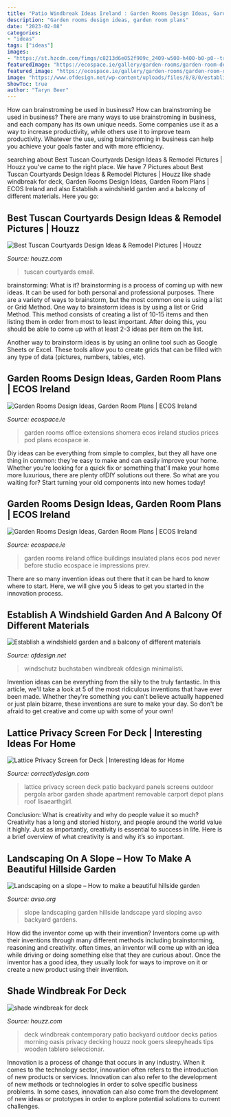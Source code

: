 ```yaml
---
title: "Patio Windbreak Ideas Ireland : Garden Rooms Design Ideas, Garden Room Plans"
description: "Garden rooms design ideas, garden room plans"
date: "2023-02-08"
categories:
- "ideas"
tags: ["ideas"]
images:
- "https://st.hzcdn.com/fimgs/c8213d6e052f909c_2409-w500-h400-b0-p0--traditional-patio.jpg"
featuredImage: "https://ecospace.ie/gallery/garden-rooms/garden-room-design-ideas-01-L.jpg"
featured_image: "https://ecospace.ie/gallery/garden-rooms/garden-room-design-ideas-01-L.jpg"
image: "https://www.ofdesign.net/wp-content/uploads/files/8/8/0/establish-a-windshield-garden-and-a-balcony-of-different-materials-14-880.jpg"
ShowToc: true
author: "Taryn Beer"
---
```



How can brainstroming be used in business?
How can brainstroming be used in business? There are many ways to use brainstroming in business, and each company has its own unique needs. Some companies use it as a way to increase productivity, while others use it to improve team productivity. Whatever the use, using brainstroming in business can help you achieve your goals faster and with more efficiency.

	

		
searching about Best Tuscan Courtyards Design Ideas &amp; Remodel Pictures | Houzz you've came to the right place. We have 7 Pictures about Best Tuscan Courtyards Design Ideas &amp; Remodel Pictures | Houzz like shade windbreak for deck, Garden Rooms Design Ideas, Garden Room Plans | ECOS Ireland and also Establish a windshield garden and a balcony of different materials. Here you go:
		
    
## Best Tuscan Courtyards Design Ideas &amp; Remodel Pictures | Houzz

<img loading=lazy src="https://st.hzcdn.com/fimgs/c8213d6e052f909c_2409-w500-h400-b0-p0--traditional-patio.jpg" onerror="this.onerror=null;this.src='https://tse1.mm.bing.net/th?id=OIP.jaR7PtrzJdxASTg4KxgEeAHaF7&amp;pid=15.1';" alt="Best Tuscan Courtyards Design Ideas &amp; Remodel Pictures | Houzz">

_Source: houzz.com_

>tuscan courtyards email. 

	

brainstorming: What is it?
brainstorming is a process of coming up with new ideas. It can be used for both personal and professional purposes. There are a variety of ways to brainstorm, but the most common one is using a list or Grid Method.
One way to brainstorm ideas is by using a list or Grid Method. This method consists of creating a list of 10-15 items and then listing them in order from most to least important. After doing this, you should be able to come up with at least 2-3 ideas per item on the list.

Another way to brainstorm ideas is by using an online tool such as Google Sheets or Excel. These tools allow you to create grids that can be filled with any type of data (pictures, numbers, tables, etc).

    
## Garden Rooms Design Ideas, Garden Room Plans | ECOS Ireland

<img loading=lazy src="https://ecospace.ie/gallery/garden-rooms/garden-room-design-ideas-01-L.jpg" onerror="this.onerror=null;this.src='https://tse2.mm.bing.net/th?id=OIP.iTaCk8LkYxtazgXklg8UswHaHx&amp;pid=15.1';" alt="Garden Rooms Design Ideas, Garden Room Plans | ECOS Ireland">

_Source: ecospace.ie_

>garden rooms office extensions shomera ecos ireland studios prices pod plans ecospace ie. 

	

Diy ideas can be everything from simple to complex, but they all have one thing in common: they're easy to make and can easily improve your home. Whether you're looking for a quick fix or something that'll make your home more luxurious, there are plenty ofDIY solutions out there. So what are you waiting for? Start turning your old components into new homes today!

    
## Garden Rooms Design Ideas, Garden Room Plans | ECOS Ireland

<img loading=lazy src="https://ecospace.ie/gallery/garden-rooms/garden-room-KS-01-L.jpg" onerror="this.onerror=null;this.src='https://tse4.mm.bing.net/th?id=OIP.ie3mcDIGwQtPzgMhv-kIPgHaE8&amp;pid=15.1';" alt="Garden Rooms Design Ideas, Garden Room Plans | ECOS Ireland">

_Source: ecospace.ie_

>garden rooms ireland office buildings insulated plans ecos pod never before studio ecospace ie impressions prev. 

	

There are so many invention ideas out there that it can be hard to know where to start. Here, we will give you 5 ideas to get you started in the innovation process.

    
## Establish A Windshield Garden And A Balcony Of Different Materials

<img loading=lazy src="https://www.ofdesign.net/wp-content/uploads/files/8/8/0/establish-a-windshield-garden-and-a-balcony-of-different-materials-14-880.jpg" onerror="this.onerror=null;this.src='https://tse2.mm.bing.net/th?id=OIP.Zq3Ps07RucGXGVJWk_QpDQHaEU&amp;pid=15.1';" alt="Establish a windshield garden and a balcony of different materials">

_Source: ofdesign.net_

>windschutz buchstaben windbreak ofdesign minimalisti. 

	

Invention ideas can be everything from the silly to the truly fantastic. In this article, we'll take a look at 5 of the most ridiculous inventions that have ever been made. Whether they're something you can't believe actually happened or just plain bizarre, these inventions are sure to make your day. So don't be afraid to get creative and come up with some of your own!

    
## Lattice Privacy Screen For Deck | Interesting Ideas For Home

<img loading=lazy src="http://www.correctlydesign.com/wp-content/uploads/2015/05/Lattice-Privacy-Screen-for-Deck4.jpg" onerror="this.onerror=null;this.src='https://tse3.mm.bing.net/th?id=OIP.n68Pi_Gb9DtzitSeS0aMOgHaFh&amp;pid=15.1';" alt="Lattice Privacy Screen for Deck | Interesting Ideas for Home">

_Source: correctlydesign.com_

>lattice privacy screen deck patio backyard panels screens outdoor pergola arbor garden shade apartment removable carport depot plans roof lisaearthgirl. 

	

Conclusion: What is creativity and why do people value it so much?
Creativity has a long and storied history, and people around the world value it highly. Just as importantly, creativity is essential to success in life. Here is a brief overview of what creativity is and why it’s so important.

    
## Landscaping On A Slope – How To Make A Beautiful Hillside Garden

<img loading=lazy src="http://www.avso.org/wp-content/uploads/2014/11/landscaping-on-a-slope-how-to-make-a-beautiful-hillside-garden-1415025445.jpg" onerror="this.onerror=null;this.src='https://tse2.mm.bing.net/th?id=OIP.laUUgLfTIJbvA5J8utBeawHaFj&amp;pid=15.1';" alt="Landscaping on a slope – How to make a beautiful hillside garden">

_Source: avso.org_

>slope landscaping garden hillside landscape yard sloping avso backyard gardens. 

	

How did the inventor come up with their invention?
Inventors come up with their inventions through many different methods including brainstorming, reasoning and creativity. often times, an inventor will come up with an idea while driving or doing something else that they are curious about. Once the inventor has a good idea, they usually look for ways to improve on it or create a new product using their invention.

    
## Shade Windbreak For Deck

<img loading=lazy src="http://st.houzz.com/fimgs/29a165f700256820_8770-w640-h436-b0-p0--contemporary-deck.jpg" onerror="this.onerror=null;this.src='https://tse2.mm.bing.net/th?id=OIP.e6r2Qg2rqwUyjsOzRB-Y6wHaFC&amp;pid=15.1';" alt="shade windbreak for deck">

_Source: houzz.com_

>deck windbreak contemporary patio backyard outdoor decks patios morning oasis privacy decking houzz nook goers sleepyheads tips wooden tablero seleccionar. 

	

Innovation is a process of change that occurs in any industry. When it comes to the technology sector, innovation often refers to the introduction of new products or services. Innovation can also refer to the development of new methods or technologies in order to solve specific business problems. In some cases, innovation can also come from the development of new ideas or prototypes in order to explore potential solutions to current challenges.

